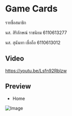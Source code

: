 # Game Cards
รายชื่อสมาชิก

นส. สิริลักษณ์ ราชนิยม 6110613277

นส. สุนันทา เชื่อถือ 6110613012

## Video
https://youtu.be/Lsfn92Rblzw

## Preview
* Home

![Image](https://user-images.githubusercontent.com/69668666/179946066-26539856-682c-49a6-85ff-5a3e03a7f757.png)
